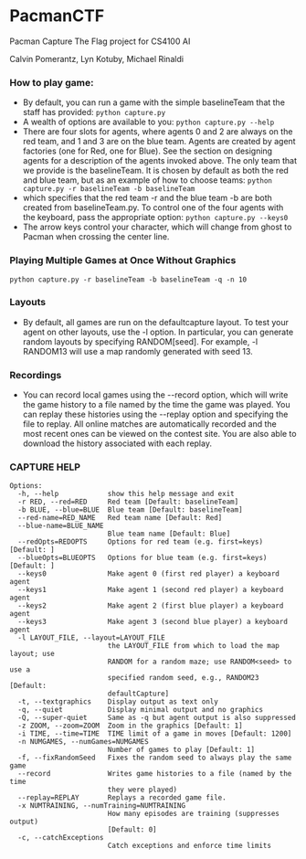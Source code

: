 # PacmanCTF
Pacman Capture The Flag project for CS4100 AI

Calvin Pomerantz, Lyn Kotuby, Michael Rinaldi


### How to play game:
- By default, you can run a game with the simple baselineTeam that the staff has provided:
```python capture.py```
- A wealth of options are available to you:
```python capture.py --help```
- There are four slots for agents, where agents 0 and 2 are always on the red team, and 1 and 3 are on the blue team. Agents are created by agent factories (one for Red, one for Blue). See the section on designing agents for a description of the agents invoked above. The only team that we provide is the baselineTeam. It is chosen by default as both the red and blue team, but as an example of how to choose teams:
```python capture.py -r baselineTeam -b baselineTeam```
- which specifies that the red team -r and the blue team -b are both created from baselineTeam.py. To control one of the four agents with the keyboard, pass the appropriate option:
```python capture.py --keys0```
- The arrow keys control your character, which will change from ghost to Pacman when crossing the center line.

### Playing Multiple Games at Once Without Graphics
```python capture.py -r baselineTeam -b baselineTeam -q -n 10```

### Layouts
- By default, all games are run on the defaultcapture layout. To test your agent on other layouts, use the -l option. In particular, you can generate random layouts by specifying RANDOM[seed]. For example, -l RANDOM13 will use a map randomly generated with seed 13.

### Recordings
- You can record local games using the --record option, which will write the game history to a file named by the time the game was played. You can replay these histories using the --replay option and specifying the file to replay. All online matches are automatically recorded and the most recent ones can be viewed on the contest site. You are also able to download the history associated with each replay.

### CAPTURE HELP
```
Options:
  -h, --help            show this help message and exit
  -r RED, --red=RED     Red team [Default: baselineTeam]
  -b BLUE, --blue=BLUE  Blue team [Default: baselineTeam]
  --red-name=RED_NAME   Red team name [Default: Red]
  --blue-name=BLUE_NAME
                        Blue team name [Default: Blue]
  --redOpts=REDOPTS     Options for red team (e.g. first=keys) [Default: ]
  --blueOpts=BLUEOPTS   Options for blue team (e.g. first=keys) [Default: ]
  --keys0               Make agent 0 (first red player) a keyboard agent
  --keys1               Make agent 1 (second red player) a keyboard agent
  --keys2               Make agent 2 (first blue player) a keyboard agent
  --keys3               Make agent 3 (second blue player) a keyboard agent
  -l LAYOUT_FILE, --layout=LAYOUT_FILE
                        the LAYOUT_FILE from which to load the map layout; use
                        RANDOM for a random maze; use RANDOM<seed> to use a
                        specified random seed, e.g., RANDOM23 [Default:
                        defaultCapture]
  -t, --textgraphics    Display output as text only
  -q, --quiet           Display minimal output and no graphics
  -Q, --super-quiet     Same as -q but agent output is also suppressed
  -z ZOOM, --zoom=ZOOM  Zoom in the graphics [Default: 1]
  -i TIME, --time=TIME  TIME limit of a game in moves [Default: 1200]
  -n NUMGAMES, --numGames=NUMGAMES
                        Number of games to play [Default: 1]
  -f, --fixRandomSeed   Fixes the random seed to always play the same game
  --record              Writes game histories to a file (named by the time
                        they were played)
  --replay=REPLAY       Replays a recorded game file.
  -x NUMTRAINING, --numTraining=NUMTRAINING
                        How many episodes are training (suppresses output)
                        [Default: 0]
  -c, --catchExceptions
                        Catch exceptions and enforce time limits
```